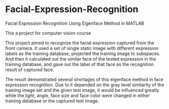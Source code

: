 # Facial-Expression-Recognition
Facial Expression Recognition Using Eigenface Method in MATLAB


This a project for computer vision course

This project aimed to recognize the facial expression captured from the front camera. It used a set of single static image with different expression labels as the training database, projected the training image to subspaces. And then it calculated out the similar face of the tested expression in the training database, and gave out the label of that face as the recognition result of captured face.

The result demonstrated several shortages of this eigenface method in face expression recognition. Due to it depended on the gray level similarity of the training image set and the given test image, it would be influenced greatly while the light, angle, face size and face color were changed in either training database or the captured test image.
